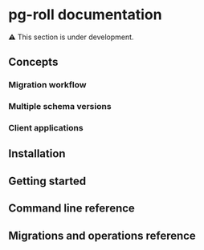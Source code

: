 # pg-roll documentation

:warning: This section is under development.

## Concepts

### Migration workflow

### Multiple schema versions

### Client applications

## Installation

## Getting started

## Command line reference

## Migrations and operations reference
